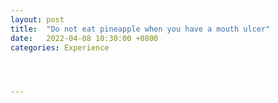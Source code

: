 ```yaml
---
layout: post
title:  "Do not eat pineapple when you have a mouth ulcer"
date:   2022-04-08 10:30:00 +0800
categories: Experience




---
```




